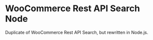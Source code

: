 # WooCommerce Rest API Search Node
Duplicate of WooCommerce Rest API Search, but rewritten in Node.js.
